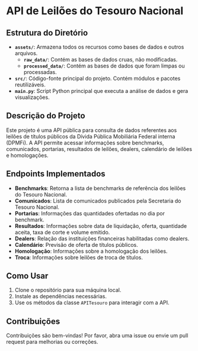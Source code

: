 
# API de Leilões do Tesouro Nacional

## Estrutura do Diretório
- **`assets/`**: Armazena todos os recursos como bases de dados e outros arquivos.
  - **`raw_data/`**: Contém as bases de dados cruas, não modificadas.
  - **`processed_data/`**: Contém as bases de dados que foram limpas ou processadas.
- **`src/`**: Código-fonte principal do projeto. Contém módulos e pacotes reutilizáveis.
- **`main.py`**: Script Python principal que executa a análise de dados e gera visualizações.

## Descrição do Projeto
Este projeto é uma API pública para consulta de dados referentes aos leilões de títulos públicos da Dívida Pública Mobiliária Federal interna (DPMFi). A API permite acessar informações sobre benchmarks, comunicados, portarias, resultados de leilões, dealers, calendário de leilões e homologações.

## Endpoints Implementados
- **Benchmarks**: Retorna a lista de benchmarks de referência dos leilões do Tesouro Nacional.
- **Comunicados**: Lista de comunicados publicados pela Secretaria do Tesouro Nacional.
- **Portarias**: Informações das quantidades ofertadas no dia por benchmark.
- **Resultados**: Informações sobre data de liquidação, oferta, quantidade aceita, taxa de corte e volume emitido.
- **Dealers**: Relação das instituições financeiras habilitadas como dealers.
- **Calendário**: Previsão de oferta de títulos públicos.
- **Homologação**: Informações sobre a homologação dos leilões.
- **Troca**: Informações sobre leilões de troca de títulos.

## Como Usar
1. Clone o repositório para sua máquina local.
2. Instale as dependências necessárias.
3. Use os métodos da classe `APITesouro` para interagir com a API.

## Contribuições
Contribuições são bem-vindas! Por favor, abra uma issue ou envie um pull request para melhorias ou correções.
